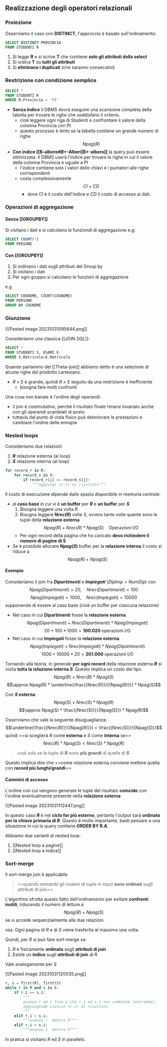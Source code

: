 ## Realizzazione degli operatori relazionali
### Proiezione
Osserviamo il caso con **DISTINCT**, l'approccio è basato sull'ordinamento:

```sql
SELECT DISTINCT PROVINCIA
FROM STUDENTI R
```

1. Si legge **R** e si scrive **T** che contiene **solo gli attributi della select**
2. Si ordina **T** su **tutti gli attributi**
3. Si **eliminano i duplicati** (che saranno consecutivi)

### Restrizione con condizione semplice
```sql
SELECT *
FROM STUDENTI R
WHERE R.Provincia = 'PI'
```

- **Senza indice** il DBMS dovrà eseguire una scansione completa della tabella per trovare le righe che soddisfano il criterio.
	- cioè leggere ogni riga di Studenti e confrontare il valore della colonna Provincia con PI
	- questo processo è lento se la tabella contiene un grande numero di righe $$Npag(R)$$
- **Con indice [[B-albero#$B {+}$-Alberi|B+-albero]]** la query può essere ottimizzata. Il DBMS userà l'indice per trovare le righe in cui il valore della colonna Provincia è uguale a PI
	- l'indice contiene solo i valori delle chiavi e i puntatori alle righe corrispondenti
	- costa complessivamente $$CI+CD$$
		- dove $CI$ è il costo dell'indice e $CD$ il costo di accesso ai dati.

### Operazioni di aggregazione
#### Senza [[GROUPBY]]
Si visitano i dati e si calcolano le funziondi di aggregazione 
e.g:
```sql
SELECT COUNT(*)
FROM PERSONE
```
#### Con [[GROUPBY]]
1. Si ordinano i dati sugli attributi del Group by
2. Si visitano i dati 
3. Per ogni gruppo si calcolano le funzioni di aggregazione

e.g 
```sql
SELECT COGNOME, COUNT(COGNOME)
FROM PERSONE
GROUP BY COGNOME
```

### Giunzione
![[Pasted image 20231031095644.png]]

Consideriamo una classica [[JOIN SQL]]:

```sql
SELECT *  
FROM STUDENTI S, ESAMI E 
WHERE S.Matricola=E.Matricola
```

Quando parlammo del [[Theta-join]] abbiamo detto è una selezione di alcune righe del prodotto cartesiano.
- $R\times S$ è grande, quindi $R\times S$ seguito da una restrizione è inefficiente
	- bisogna fare molti confronti

Una cosa non banale è l'ordine degli operandi:
- il join è commutativo, perché il risultato finale rimane invariato anche con gli operandi scambiati di posto
- tuttavia dal punto di vista fisico può deteriorare le prestazioni e cambiare l'ordine delle ennuple

### Nested loops
Consideriamo due relazioni:
1. **$R$** relazione esterna (al loop)
2. **$S$** relazione interna (al loop)

```py
for record_r in R:
	for record_s in S:
		if record_r[i] == record_s[j]:
			"""aggiungi <r,s> al risultato"""
```

Il costo di esecuzione dipende dallo spazio disponibile in memoria centrale:

- al **caso base** in cui vi è **un buffer** per **$R$** e **un buffer** per **$S$**
	1. Bisogna leggere una volta $R$ 
	2. Bisogna leggere **$Nrec(R)$** volte $S$, ovvero tante volte quante sono le tuple della **relazione esterna** $$Npag(R) + Nrec(R) * Npag(S)\quad \text{Operazioni I/O}$$
	- Per ogni record della pagina che ho caricato **devo richiedere il numero di pagine di S** 
- Se è possibile allocare **$Npag(S)$** buffer per la **relazione interna** il costo si riduce a $$Npag(R) + Npag(S)$$

#### Esempio
Consideriamo il join fra **$Dipartimenti$** e **$Impiegati$** ($DipImp=NumDip$) con $$Npag(Dipartimenti) = 20,\quad Nrec(Dipartimenti) = 100$$
$$Npag(Impiegati) = 1000,\quad Nrec(Impiegati) = 10000$$ supponendo di essere al caso base (cioè un buffer per ciascuna relazione)

- Nel caso in cui **Dipartimenti** fosse la **relazione esterna** $$Npag(Dipartimenti) + Nrec(Dipartimenti) * Npag(Impiegati)$$ $$ 20 + 100 * 1000 = \textbf{100.020}\;\text{operazioni I/O}$$
- Nel caso in cui **Impiegati** fosse la **relazione esterna** $$Npag(Impiegati) + Nrec(Impiegati) * Npag(Dipartimenti)$$ $$ 1000 + 10000 * 20 = \textbf{201.000}\;\text{operazioni I/O}$$

Tornando alla teoria, in generale **per ogni record** della relazione esterna **$R$** si visita **tutta la relazione interna $S$**. Questo implica un costo del tipo $$Npag(R) + Nrec(R) * Npag(S)$$
$$\approx Npag(R) * \underline{\frac{{Nrec(R)}}{{Npag(R)}}} * Npag(S)$$

Con **$S$ esterna**:
$$Npag(S) + Nrec(S) * Npag(R)$$
$$\approx Npag(S) * \frac{{Nrec(S)}}{{Npag(S)}} * Npag(R)$$

Osserviamo che vale la seguente disuguaglianza:
$$\underline{\frac{{Nrec(R)}}{{Npag(R)}}} < \frac{{Nrec(S)}}{{Npag(S)}}$$
quindi ==si sceglierà $R$ come **esterna** e $S$ come **interna** se== $$Nrec(R) * Npag(S) < Nrec(S) * Npag(R)$$ 
> cioè solo se le tuple di **$R$** sono **più grandi** di quelle di **$S$**

Questo implica dire che ==come relazione esterna conviene mettere quella con **record più lunghi/grandi**==.

#### Cammini di accesso
L'ordine con cui vengono generate le tuple del risultato **coincide** con l'ordine eventualmente presente nella **relazione esterna**

![[Pasted image 20231031112447.png]]

In questo caso **$R$** è nel **ciclo for più esterno**, pertanto l'output sarà **ordinato per la chiave primaria di $R$**.
Questo è molto importante, basti pensare a una situazione in cui la query contiene **ORDER BY R.A**.

Abbiamo due varianti di nested loop:
1. [[Nested loop a pagine]]
2. [[Nested loop a indice]]

### Sort-merge
Il sort-merge join è applicabile
> ==quando entrambi gli insiemi di tuple in input **sono ordinati** sugli attributi di join==.

L'algoritmo sfrutta questo fatto dell'ordinamento per evitare **confronti inutili**, riducendo il numero di letture a $$Npag(R) + Npag(S)$$ se si accede sequenzialmente alle due relazioni.

oss: Ogni pagina di $R$ e di $S$ viene trasferita al massimo una volta.

Quindi, per $R$ si può fare sort-merge se:
1. $R$ è fisicamente **ordinata** sugli **attributi di join**
2. Esiste un **indice** sugli **attributi di join** di $R$

Vale analogamente per $S$

![[Pasted image 20231031120035.png]]

```py
r, s = first(R), first(S)
while r in R and s in S:
	if r.i == s.i:
		"""
		avanza r ed s fino a che r.i ed s.i non cambiano (entrambe),
		aggiungendo ciascun <r,s> al risultato
		"""
	elif r.i < s.i:
		"""avanza r  dentro R"""
	elif r.i > s.i:
		"""avanza s  dentro S"""
```

In pratica si visitano $R$ ed $S$ in parallelo.